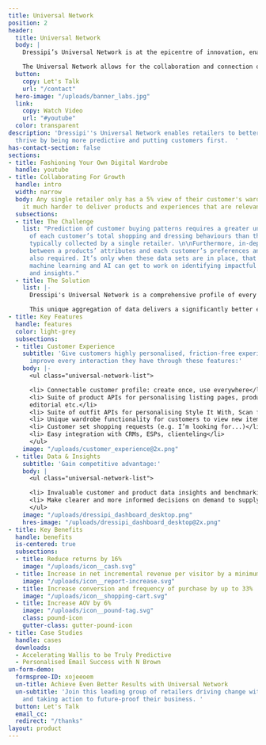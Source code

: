 ```yaml
---
title: Universal Network
position: 2
header:
  title: Universal Network
  body: |
    Dressipi’s Universal Network is at the epicentre of innovation, enabling retailers to better compete and thrive by being more predictive and putting customers first.

    The Universal Network allows for the collaboration and connection of data across all participating retailers and channels wherever that customer is shopping or browsing.
  button:
    copy: Let's Talk
    url: "/contact"
  hero-image: "/uploads/banner_labs.jpg"
  link:
    copy: Watch Video
    url: "#youtube"
  color: transparent
description: 'Dressipi''s Universal Network enables retailers to better compete and
  thrive by being more predictive and putting customers first.  '
has-contact-section: false
sections:
- title: Fashioning Your Own Digital Wardrobe
  handle: youtube
- title: Collaborating For Growth
  handle: intro
  width: narrow
  body: Any single retailer only has a 5% view of their customer's wardrobe, making
    it much harder to deliver products and experiences that are relevant to them.
  subsections:
  - title: The Challenge
    list: "Prediction of customer buying patterns requires a greater understanding
      of each customer’s total shopping and dressing behaviours than the small slice
      typically collected by a single retailer. \n\nFurthermore, in-depth data links
      between a products’ attributes and each customer’s preferences and needs are
      also required. It’s only when these data sets are in place, that the power of
      machine learning and AI can get to work on identifying impactful predictions
      and insights."
  - title: The Solution
    list: |-
      Dressipi's Universal Network is a comprehensive profile of every customer's preferences, activities and purchases across brands, combined with fashion specific algorithms and product data to inform each retailer, in real time, what every customer is most likely to buy and not return.

      This unique aggregation of data delivers a significantly better experience for the customer whilst extending the value for retailers further by driving better predictions and even better results.
- title: Key Features
  handle: features
  color: light-grey
  subsections:
  - title: Customer Experience
    subtitle: 'Give customers highly personalised, friction-free experiences that
      improve every interaction they have through these features:'
    body: |-
      <ul class="universal-network-list">

      <li> Connectable customer profile: create once, use everywhere</li>
      <li> Suite of product APIs for personalising listing pages, product pages, emails, notifications,
      editorial etc.</li>
      <li> Suite of outfit APIs for personalising Style It With, Scan for Outfits instore</li>
      <li> Unique wardrobe functionality for customers to view new items with owned items</li>
      <li> Customer set shopping requests (e.g. I’m looking for...)</li>
      <li> Easy integration with CRMs, ESPs, clienteling</li>
      </ul>
    image: "/uploads/customer_experience@2x.png"
  - title: Data & Insights
    subtitle: 'Gain competitive advantage:'
    body: |
      <ul class="universal-network-list">

      <li> Invaluable customer and product data insights and benchmarking</li>
      <li> Make clearer and more informed decisions on demand to supply matching, merchandising and customer acquisition</li>
      </ul>
    image: "/uploads/dressipi_dashboard_desktop.png"
    hres-image: "/uploads/dressipi_dashboard_desktop@2x.png"
- title: Key Benefits
  handle: benefits
  is-centered: true
  subsections:
  - title: Reduce returns by 16%
    image: "/uploads/icon__cash.svg"
  - title: Increase in net incremental revenue per visitor by a minimum of 10%
    image: "/uploads/icon__report-increase.svg"
  - title: Increase conversion and frequency of purchase by up to 33%
    image: "/uploads/icon__shopping-cart.svg"
  - title: Increase AOV by 6%
    image: "/uploads/icon__pound-tag.svg"
    class: pound-icon
    gutter-class: gutter-pound-icon
- title: Case Studies
  handle: cases
  downloads:
  - Accelerating Wallis to be Truly Predictive
  - Personalised Email Success with N Brown
un-form-demo:
  formspree-ID: xojeeoem
  un-title: Achieve Even Better Results with Universal Network
  un-subtitle: 'Join this leading group of retailers driving change within the industry
    and taking action to future-proof their business. '
  button: Let's Talk
  email_cc: 
  redirect: "/thanks"
layout: product
---
```


